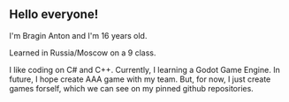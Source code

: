 ## Hello everyone! 

I'm Bragin Anton and I'm 16 years old.

Learned in Russia/Moscow on a 9 class.

I like coding on C# and C++. 
Currently, I learning a Godot Game Engine. In future, I hope create AAA game with my team.
But, for now, I just create games forself, which we can see on my pinned github repositories.
